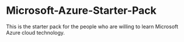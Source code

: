 # Microsoft-Azure-Starter-Pack
This is the starter pack for the people who are willing to learn Microsoft Azure cloud technology.
